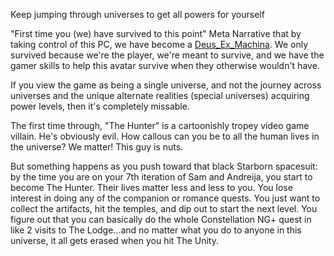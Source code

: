 Keep jumping through universes to get all powers for yourself

"First time you (we) have survived to this point" Meta Narrative that by taking control of this PC, we have become a [Deus_Ex_Machina](Writing/Deus_Ex_Machina.md). We only survived because we're the player, we're meant to survive, and we have the gamer skills to help this avatar survive when they otherwise wouldn't have.

If you view the game as being a single universe, and not the journey across universes and the unique alternate realities (special universes) acquiring power levels, then it's completely missable.

The first time through, "The Hunter" is a cartoonishly tropey video game villain. He's obviously evil. How callous can you be to all the human lives in the universe? We matter! This guy is nuts.

But something happens as you push toward that black Starborn spacesuit: by the time you are on your 7th iteration of Sam and Andreija, you start to become The Hunter. Their lives matter less and less to you. You lose interest in doing any of the companion or romance quests. You just want to collect the artifacts, hit the temples, and dip out to start the next level. You figure out that you can basically do the whole Constellation NG+ quest in like 2 visits to The Lodge...and no matter what you do to anyone in this universe, it all gets erased when you hit The Unity.